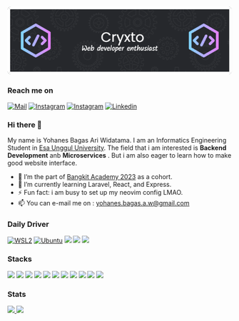<div align = "center">
<img src = "./assets/github-header-image-2.png">
</div>

### Reach me on
[![Mail](https://img.shields.io/badge/Gmail-D14836?style=for-the-badge&logo=gmail&logoColor=white)](mailto:yohanes.bagas.a.w@gmail.com)
[![Instagram](https://img.shields.io/badge/Instagram-E4405F?style=for-the-badge&logo=instagram&logoColor=white)](https://www.instagram.com/yo.bgs.dev/)
[![Instagram](https://img.shields.io/badge/GitHub-100000?style=for-the-badge&logo=github&logoColor=white)](https://github.com/Cryxto)
[![Linkedin](https://img.shields.io/badge/LinkedIn-0077B5?style=for-the-badge&logo=linkedin&logoColor=white)](https://www.linkedin.com/in/yohanes-bagas-ari-widatama-689a1a1a2/)

### Hi there 👋
My name is Yohanes Bagas Ari Widatama. I am an Informatics Engineering Student in <a href = "https://www.esaunggul.ac.id/">Esa Unggul University</a>. The field that i am interested is **Backend Development** anb **Microservices** . But i am also eager to learn how to make good website interface. 
</br>
- 🔭 I’m the part of <a href = "https://www.esaunggul.ac.id/](https://www.linkedin.com/company/bangkit-academy/mycompany/">Bangkit Academy 2023</a> as a cohort.
- 🌱 I’m currently learning Laravel, React, and Express.
- ⚡ Fun fact: i am busy to set up my neovim config LMAO.
- 📫 You can e-mail me on : yohanes.bagas.a.w@gmail.com
### Daily Driver
[![WSL2](https://img.shields.io/badge/WSL2-FCC624?style=for-the-badge&logo=linux&logoColor=black)]()
[![Ubuntu](https://img.shields.io/badge/Ubuntu%2020.04%20LTS-E95420?style=for-the-badge&logo=ubuntu&logoColor=white)]()
[![](https://img.shields.io/badge/Windows-0078D6?style=for-the-badge&logo=windows&logoColor=white)]()
[![](https://img.shields.io/badge/Visual_Studio_Code-0078D4?style=for-the-badge&logo=visual%20studio%20code&logoColor=white)]()
[![](https://img.shields.io/badge/NeoVim-%2357A143.svg?&style=for-the-badge&logo=neovim&logoColor=white)]()

### Stacks
[![](https://img.shields.io/badge/HTML5-E34F26?style=for-the-badge&logo=html5&logoColor=white)]()
[![](https://img.shields.io/badge/CSS3-1572B6?style=for-the-badge&logo=css3&logoColor=white)]()
[![](https://img.shields.io/badge/Bootstrap-563D7C?style=for-the-badge&logo=bootstrap&logoColor=white)]()
[![](https://img.shields.io/badge/JavaScript-F7DF1E?style=for-the-badge&logo=javascript&logoColor=black)]()
[![](https://img.shields.io/badge/PHP-777BB4?style=for-the-badge&logo=php&logoColor=white)]()
[![](https://img.shields.io/badge/Laravel-FF2D20?style=for-the-badge&logo=laravel&logoColor=white)]()
[![](https://img.shields.io/badge/MariaDB-003545?style=for-the-badge&logo=mariadb&logoColor=white)]()
[![](https://img.shields.io/badge/Node.js-43853D?style=for-the-badge&logo=node.js&logoColor=white)]()
[![](https://img.shields.io/badge/Express.js-000000?style=for-the-badge&logo=express&logoColor=white)]()
[![](https://img.shields.io/badge/MongoDB-4EA94B?style=for-the-badge&logo=mongodb&logoColor=white)]()
[![](https://img.shields.io/badge/Docker-2CA5E0?style=for-the-badge&logo=docker&logoColor=white)]()

### Stats
<div align = "left">
<a href = "https://github.com/Cryxto">
  <img height="200em" src = "https://github-readme-stats-eight-theta.vercel.app/api?username=Cryxto&show_icons=true&theme=radical&include_all_commits=true&count_private=true">
</a>
<a href = "https://github.com/Cryxto">
  <img height="200em" src = "https://github-readme-stats-eight-theta.vercel.app/api/top-langs/?username=Cryxto&langs_count=8&layout=compact&theme=radical">
</a>
</div>
</br>
<!--
**Cryxto/Cryxto** is a ✨ _special_ ✨ repository because its `README.md` (this file) appears on your GitHub profile.
[![Linkedin](https://img.shields.io/badge/LinkedIn-Yohanes%20Bagas-blue?logo=Linkedin)](https://www.linkedin.com/in/yohanes-bagas-ari-widatama-689a1a1a2/)
[![Mail](https://img.shields.io/badge/Gmail-yohanes.bagas.a.w@gmail.com-blue?logo=Gmail)](mailto:yohanes.bagas.a.w@gmail.com)
Here are some ideas to get you started:

- 🔭 I’m currently working on ...
- 🌱 I’m currently learning ...
- 👯 I’m looking to collaborate on ...
- 🤔 I’m looking for help with ...
- 💬 Ask me about ...
- 📫 How to reach me: ...
- 😄 Pronouns: ...
- ⚡ Fun fact: ...

![Header](./assets/github-header-image-2.png)
Sumber : 
https://dev.to/envoy_/150-badges-for-github-pnk
https://github.com/alexandresanlim/Badges4-README.md-Profile
-->

